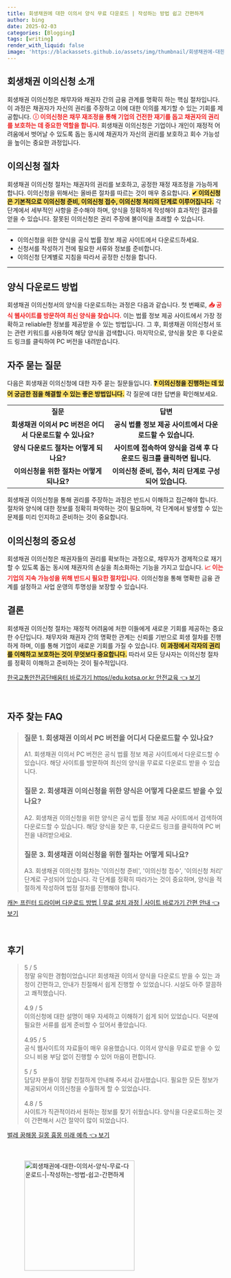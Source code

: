 ```yaml
---
title: 회생채권에 대한 이의서 양식 무료 다운로드 | 작성하는 방법 쉽고 간편하게
author: bing
date: 2025-02-03
categories: [Blogging]
tags: [writing]
render_with_liquid: false
image: 'https://blackassets.github.io/assets/img/thumbnail/회생채권에-대한-이의서-양식-무료-다운로드-|-작성하는-방법-쉽고-간편하게.webp'
---
```



<h2 id='회생채권_이의신청_소개'>회생채권 이의신청 소개</h2>

<p>회생채권 이의신청은 채무자와 채권자 간의 금융 관계를 명확히 하는 핵심 절차입니다. 이 과정은 채권자가 자신의 권리를 주장하고 이에 대한 이의를 제기할 수 있는 기회를 제공합니다. <b><span style="color: #ee2323;">ⓘ 이의신청은 채무 재조정을 통해 기업의 건전한 재기를 돕고 채권자의 권리를 보호하는 데 중요한 역할을 합니다.</span></b> 회생채권 이의신청은 기업이나 개인이 재정적 어려움에서 벗어날 수 있도록 돕는 동시에 채권자가 자신의 권리를 보호하고 회수 가능성을 높이는 중요한 과정입니다.</p>

<h2 id='이의신청_절차'>이의신청 절차</h2>

<p>회생채권 이의신청 절차는 채권자의 권리를 보호하고, 공정한 재정 재조정을 가능하게 합니다. 이의신청을 위해서는 올바른 절차를 따르는 것이 매우 중요합니다. <b><span style="background-color: #ffe066;">✔ 이의신청은 기본적으로 이의신청 준비, 이의신청 접수, 이의신청 처리의 단계로 이루어집니다.</span></b> 각 단계에서 세부적인 사항을 준수해야 하며, 양식을 정확하게 작성해야 효과적인 결과를 얻을 수 있습니다. 잘못된 이의신청은 권리 주장에 불이익을 초래할 수 있습니다.</p>

<hr />

<ul>
    <li>이의신청을 위한 양식을 공식 법률 정보 제공 사이트에서 다운로드하세요.</li>
    <li>신청서를 작성하기 전에 필요한 서류와 정보를 준비합니다.</li>
    <li>이의신청 단계별로 지침을 따라서 공정한 신청을 합니다.</li>
</ul>

<hr />

<h2 id='양식_다운로드_방법'>양식 다운로드 방법</h2>

<p>회생채권 이의신청서의 양식을 다운로드하는 과정은 다음과 같습니다. 첫 번째로, <b><span style="color: #ee2323;">📥 공식 웹사이트를 방문하여 최신 양식을 찾습니다.</span></b> 이는 법률 정보 제공 사이트에서 가장 정확하고 reliable한 정보를 제공받을 수 있는 방법입니다. 그 후, 회생채권 이의신청서 또는 관련 키워드를 사용하여 해당 양식을 검색합니다. 마지막으로, 양식을 찾은 후 다운로드 링크를 클릭하여 PC 버전을 내려받습니다.</p>

<h2 id='자주_묻는_질문'>자주 묻는 질문</h2>

<p>다음은 회생채권 이의신청에 대한 자주 묻는 질문들입니다. <b><span style="background-color: #ffe066;">❓ 이의신청을 진행하는 데 있어 궁금한 점을 해결할 수 있는 좋은 방법입니다.</span></b> 각 질문에 대한 답변을 확인해보세요.</p>

<table>
    <tr>
        <td style="text-align: center; height: 17px;"><b>질문</b></td>
        <td style="text-align: center; height: 17px;"><b>답변</b></td>
    </tr>
    <tr>
        <td style="text-align: center; height: 17px;"><b>회생채권 이의서 PC 버전은 어디서 다운로드할 수 있나요?</b></td>
        <td style="text-align: center; height: 17px;"><b>공식 법률 정보 제공 사이트에서 다운로드할 수 있습니다.</b></td>
    </tr>
    <tr>
        <td style="text-align: center; height: 17px;"><b>양식 다운로드 절차는 어떻게 되나요?</b></td>
        <td style="text-align: center; height: 17px;"><b>사이트에 접속하여 양식을 검색 후 다운로드 링크를 클릭하면 됩니다.</b></td>
    </tr>
    <tr>
        <td style="text-align: center; height: 17px;"><b>이의신청을 위한 절차는 어떻게 되나요?</b></td>
        <td style="text-align: center; height: 17px;"><b>이의신청 준비, 접수, 처리 단계로 구성되어 있습니다.</b></td>
    </tr>
</table>

<p>회생채권 이의신청을 통해 권리를 주장하는 과정은 반드시 이해하고 접근해야 합니다. 절차와 양식에 대한 정보를 정확히 파악하는 것이 필요하며, 각 단계에서 발생할 수 있는 문제를 미리 인지하고 준비하는 것이 중요합니다.</p>

<h2 id='이의신청의_중요성'>이의신청의 중요성</h2>

<p>회생채권 이의신청은 채권자들의 권리를 확보하는 과정으로, 채무자가 경제적으로 재기할 수 있도록 돕는 동시에 채권자의 손실을 최소화하는 기능을 가지고 있습니다. <b><span style="color: #ee2323;">📈 이는 기업의 지속 가능성을 위해 반드시 필요한 절차입니다.</span></b> 이의신청을 통해 명확한 금융 관계를 설정하고 사업 운영의 투명성을 보장할 수 있습니다.</p>

<h2 id='결론'>결론</h2>

<p>회생채권 이의신청 절차는 재정적 어려움에 처한 이들에게 새로운 기회를 제공하는 중요한 수단입니다. 채무자와 채권자 간의 명확한 관계는 신뢰를 기반으로 회생 절차를 진행하게 하며, 이를 통해 기업이 새로운 기회를 가질 수 있습니다. <b><span style="background-color: #ffe066;">이 과정에서 각자의 권리를 이해하고 보호하는 것이 무엇보다 중요합니다.</span></b> 따라서 모든 당사자는 이의신청 절차를 정확히 이해하고 준비하는 것이 필수적입니다.</p>


<p><a class="click-button" title="한국교통안전공단배움터 바로가기 https//edu.kotsa.or.kr 안전교육" href="https://blackassets.github.io/posts/%ED%95%9C%EA%B5%AD%EA%B5%90%ED%86%B5%EC%95%88%EC%A0%84%EA%B3%B5%EB%8B%A8%EB%B0%B0%EC%9B%80%ED%84%B0-%EB%B0%94%EB%A1%9C%EA%B0%80%EA%B8%B0-httpsedu.kotsa.or.kr-%EC%95%88%EC%A0%84%EA%B5%90%EC%9C%A1/" rel="dofollow">한국교통안전공단배움터 바로가기 https//edu.kotsa.or.kr 안전교육 👈 보기</a></p><br>
<h2 id='자주_찾는_FAQ'>자주 찾는 FAQ</h2>
<div itemscope="" itemtype="https://schema.org/FAQPage"> 
<blockquote> 
<div itemscope="" itemprop="mainEntity" itemtype="https://schema.org/Question"> 
<h3 itemprop="name">질문 1. 회생채권 이의서 PC 버전을 어디서 다운로드할 수 있나요?</h3> 
<div itemscope="" itemprop="acceptedAnswer" itemtype="https://schema.org/Answer"> 
<span itemprop="text"> 
<p>A1. 회생채권 이의서 PC 버전은 공식 법률 정보 제공 사이트에서 다운로드할 수 있습니다. 해당 사이트를 방문하여 최신의 양식을 무료로 다운로드 받을 수 있습니다.</p> 
</span> 
</div> 
</div> 
<div itemscope="" itemprop="mainEntity" itemtype="https://schema.org/Question"> 
<h3 itemprop="name">질문 2. 회생채권 이의신청을 위한 양식은 어떻게 다운로드 받을 수 있나요?</h3> 
<div itemscope="" itemprop="acceptedAnswer" itemtype="https://schema.org/Answer"> 
<span itemprop="text"> 
<p>A2. 회생채권 이의신청을 위한 양식은 공식 법률 정보 제공 사이트에서 검색하여 다운로드할 수 있습니다. 해당 양식을 찾은 후, 다운로드 링크를 클릭하여 PC 버전을 내려받으세요.</p> 
</span> 
</div> 
</div> 
<div itemscope="" itemprop="mainEntity" itemtype="https://schema.org/Question"> 
<h3 itemprop="name">질문 3. 회생채권 이의신청을 위한 절차는 어떻게 되나요?</h3> 
<div itemscope="" itemprop="acceptedAnswer" itemtype="https://schema.org/Answer"> 
<span itemprop="text"> 
<p>A3. 회생채권 이의신청 절차는 '이의신청 준비', '이의신청 접수', '이의신청 처리' 단계로 구성되어 있습니다. 각 단계를 정확히 따라가는 것이 중요하며, 양식을 적절하게 작성하여 법정 절차를 진행해야 합니다.</p> 
</span> 
</div> 
</div> 
</blockquote> 
</div>
<p><a class="click-button" title="캐논 프린터 드라이버 다운로드 방법 | 무료 설치 과정 | 사이트 바로가기 간편 안내" href="https://blackassets.github.io/posts/%EC%BA%90%EB%85%BC-%ED%94%84%EB%A6%B0%ED%84%B0-%EB%93%9C%EB%9D%BC%EC%9D%B4%EB%B2%84-%EB%8B%A4%EC%9A%B4%EB%A1%9C%EB%93%9C-%EB%B0%A9%EB%B2%95-%EB%AC%B4%EB%A3%8C-%EC%84%A4%EC%B9%98-%EA%B3%BC%EC%A0%95-%EC%82%AC%EC%9D%B4%ED%8A%B8-%EB%B0%94%EB%A1%9C%EA%B0%80%EA%B8%B0-%EA%B0%84%ED%8E%B8-%EC%95%88%EB%82%B4/" rel="dofollow">캐논 프린터 드라이버 다운로드 방법 | 무료 설치 과정 | 사이트 바로가기 간편 안내 👈 보기</a></p><br>
<h2 id='후기'>후기</h2>
<div itemscope itemtype="https://schema.org/Product">
  <blockquote>
  <div itemprop="review" itemscope itemtype="https://schema.org/Review">
      <div itemprop="reviewRating" itemscope itemtype="https://schema.org/Rating"> <span itemprop="ratingValue">5</span> / <span itemprop="bestRating">5</span> </div>
      <span itemprop="reviewBody">정말 유익한 경험이었습니다! 회생채권 이의서 양식을 다운로드 받을 수 있는 과정이 간편하고, 안내가 친절해서 쉽게 진행할 수 있었습니다. 시설도 아주 깔끔하고 쾌적했습니다.</span>
  </div>
  <br>
  <div itemprop="review" itemscope itemtype="https://schema.org/Review">
      <div itemprop="reviewRating" itemscope itemtype="https://schema.org/Rating"> <span itemprop="ratingValue">4.9</span> / <span itemprop="bestRating">5</span> </div>
      <span itemprop="reviewBody">이의신청에 대한 설명이 매우 자세하고 이해하기 쉽게 되어 있었습니다. 덕분에 필요한 서류를 쉽게 준비할 수 있어서 좋았습니다.</span>
  </div>
  <br>
  <div itemprop="review" itemscope itemtype="https://schema.org/Review">
      <div itemprop="reviewRating" itemscope itemtype="https://schema.org/Rating"> <span itemprop="ratingValue">4.95</span> / <span itemprop="bestRating">5</span> </div>
      <span itemprop="reviewBody">공식 웹사이트의 자료들이 매우 유용했습니다. 이의서 양식을 무료로 받을 수 있으니 비용 부담 없이 진행할 수 있어 마음이 편합니다.</span>
  </div>
  <br>
  <div itemprop="review" itemscope itemtype="https://schema.org/Review">
      <div itemprop="reviewRating" itemscope itemtype="https://schema.org/Rating"> <span itemprop="ratingValue">5</span> / <span itemprop="bestRating">5</span> </div>
      <span itemprop="reviewBody">담당자 분들이 정말 친절하게 안내해 주셔서 감사했습니다. 필요한 모든 정보가 제공되어서 이의신청을 수월하게 할 수 있었습니다.</span>
  </div>
  <br>
  <div itemprop="review" itemscope itemtype="https://schema.org/Review">
      <div itemprop="reviewRating" itemscope itemtype="https://schema.org/Rating"> <span itemprop="ratingValue">4.8</span> / <span itemprop="bestRating">5</span> </div>
      <span itemprop="reviewBody">사이트가 직관적이라서 원하는 정보를 찾기 쉬웠습니다. 양식을 다운로드하는 것이 간편해서 시간 절약이 많이 되었습니다.</span>
  </div>
  </blockquote>
</div>
<p><a class="click-button" title="벌레 꿈해몽 길몽 흉몽 미래 예측" href="https://blackassets.github.io/posts/%EB%B2%8C%EB%A0%88-%EA%BF%88%ED%95%B4%EB%AA%BD-%EA%B8%B8%EB%AA%BD-%ED%9D%89%EB%AA%BD-%EB%AF%B8%EB%9E%98-%EC%98%88%EC%B8%A1/" rel="dofollow">벌레 꿈해몽 길몽 흉몽 미래 예측 👈 보기</a></p><br>
<figure class="image"><img src="https://blackassets.github.io/assets/img/thumbnail/회생채권에-대한-이의서-양식-무료-다운로드-|-작성하는-방법-쉽고-간편하게.webp" alt="회생채권에-대한-이의서-양식-무료-다운로드-|-작성하는-방법-쉽고-간편하게" width="256" height="256"></figure>